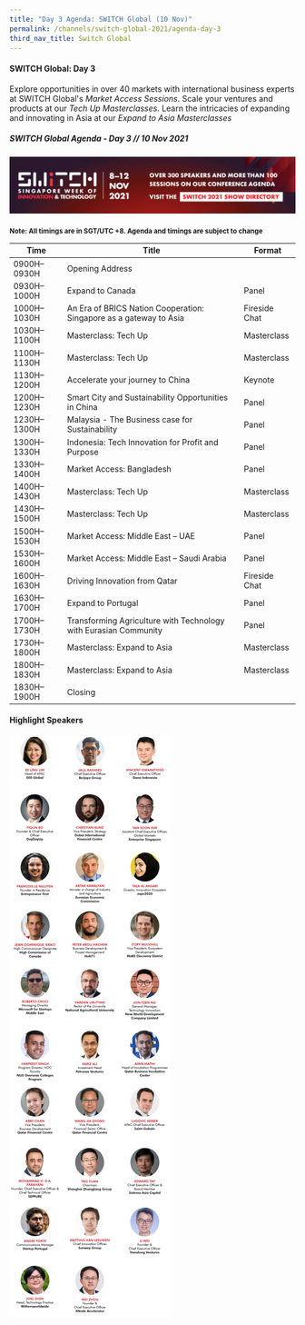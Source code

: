 ```yaml
---
title: "Day 3 Agenda: SWITCH Global (10 Nov)"
permalink: /channels/switch-global-2021/agenda-day-3
third_nav_title: Switch Global
---
```

#### SWITCH Global: Day 3
Explore opportunities in over 40 markets with international business experts at SWITCH Global's *Market Access Sessions*. Scale your ventures and products at our *Tech Up Masterclasses.* Learn the intricacies of expanding and innovating in Asia at our *Expand to Asia Masterclasses*


##### SWITCH Global Agenda - Day 3 // 10 Nov 2021

[![SWITCH 2021 Show Directory](/images/Platform_Banner_SWITCH_2021_Show_Directory_var_2.png)](https://directory.switchsg.org)

<sub>**Note: All timings are in SGT/UTC +8. Agenda and timings are subject to change**</sub>

| Time | Title | Format |
| -------- | -------- | -------- |
| 0900H–0930H     | Opening Address   |      |
| 0930H–1000H     | Expand to Canada     | Panel     |
| 1000H–1030H     | An Era of BRICS Nation Cooperation: Singapore as a gateway to Asia     | Fireside Chat     |
| 1030H–1100H     | Masterclass: Tech Up    | Masterclass    |
| 1100H–1130H     | Masterclass: Tech Up     | Masterclass   |
| 1130H–1200H     | Accelerate your journey to China       | Keynote    |
| 1200H–1230H     | Smart City and Sustainability Opportunities in China    | Panel     |
| 1230H–1300H     | Malaysia - The Business case for Sustainability     | Panel     |
| 1300H–1330H     | Indonesia: Tech Innovation for Profit and Purpose    | Panel     |
| 1330H–1400H     | Market Access: Bangladesh   | Panel    |
| 1400H–1430H     | Masterclass: Tech Up   | Masterclass     |
| 1430H–1500H     | Masterclass: Tech Up   | Masterclass     |
| 1500H–1530H     | Market Access: Middle East – UAE   | Panel     |
| 1530H–1600H     | Market Access: Middle East – Saudi Arabia   | Panel     |
| 1600H–1630H     | Driving Innovation from Qatar   | Fireside Chat     |
| 1630H–1700H     | Expand to Portugal   | Panel     |
| 1700H–1730H     | Transforming Agriculture with Technology with Eurasian Community   | Panel     |
| 1730H–1800H     | Masterclass: Expand to Asia   | Masterclass     |
| 1800H–1830H     | Masterclass: Expand to Asia   | Masterclass     |
| 1830H–1900H     | Closing   |      |

#### Highlight Speakers

![SWITCH Global Speakers](/images/SWITCH_2021_Speakers_Global_Day3_Highlights_v1.png)